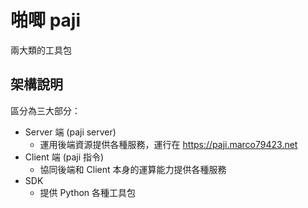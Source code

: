 # 啪唧 paji

兩大類的工具包

## 架構說明

區分為三大部分：

* Server 端 (paji server)
    * 運用後端資源提供各種服務，運行在 https://paji.marco79423.net
* Client 端 (paji 指令)
    * 協同後端和 Client 本身的運算能力提供各種服務
* SDK
    * 提供 Python 各種工具包

